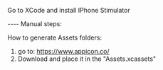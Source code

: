 Go to XCode and install IPhone Stimulator

---- Manual steps:

How to generate Assets folders:

1. go to: https://www.appicon.co/
2. Download and place it in the "Assets.xcassets"
